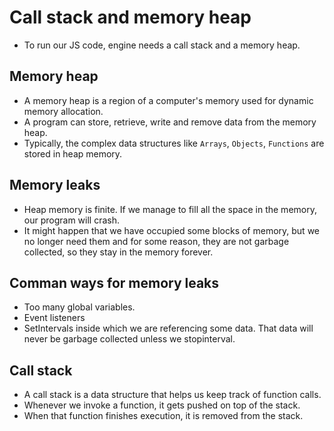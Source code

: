 # Call stack and memory heap

- To run our JS code, engine needs a call stack and a memory heap.

## Memory heap

- A memory heap is a region of a computer's memory used for dynamic memory allocation.
- A program can store, retrieve, write and remove data from the memory heap.
- Typically, the complex data structures like `Arrays`, `Objects`, `Functions` are stored in heap memory.


## Memory leaks

- Heap memory is finite. If we manage to fill all the space in the memory, our program will crash.
- It might happen that we have occupied some blocks of memory, but we no longer need them and for some reason, they are not garbage collected, so they stay in the memory forever.

## Comman ways for memory leaks

- Too many global variables.
- Event listeners
- SetIntervals inside which we are referencing some data. That data will never be garbage collected unless we stopinterval.

## Call stack

- A call stack is a data structure that helps us keep track of function calls.
- Whenever we invoke a function, it gets pushed on top of the stack.
- When that function finishes execution, it is removed from the stack.
